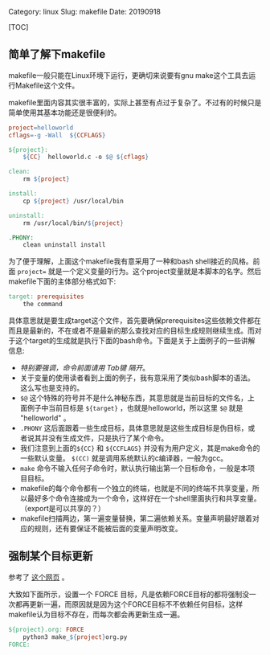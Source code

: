 Category: linux
Slug: makefile
Date: 20190918

[TOC]

## 简单了解下makefile

makefile一般只能在Linux环境下运行，更确切来说要有gnu make这个工具去运行Makefile这个文件。

makefile里面内容其实很丰富的，实际上甚至有点过于复杂了。不过有的时候只是简单使用其基本功能还是很便利的。

```makefile
project=helloworld
cflags=-g -Wall  ${CCFLAGS}

${project}: 
	${CC}  helloworld.c -o $@ ${cflags}

clean:
	rm ${project}

install:
	cp ${project} /usr/local/bin

uninstall:
	rm /usr/local/bin/${project}

.PHONY:
	clean uninstall install
```

为了便于理解，上面这个makefile我有意采用了一种和bash shell接近的风格。前面 `project=` 就是一个定义变量的行为。这个project变量就是本脚本的名字。然后makefile下面的主体部分格式如下:

```makefile
target: prerequisites
    the command
```

具体意思就是要生成target这个文件，首先要确保prerequisites这些依赖文件都在而且是最新的，不在或者不是最新的那么查找对应的目标生成规则继续生成。而对于这个target的生成就是执行下面的bash命令。下面是关于上面例子的一些讲解信息:



- *特别要强调，命令前面请用 Tab键 隔开*。 
- 关于变量的使用读者看到上面的例子，我有意采用了类似bash脚本的语法。这么写也是支持的。
- `$@` 这个特殊的符号并不是什么神秘东西，其意思就是当前目标的文件名，上面例子中当前目标是 `${target}` ，也就是helloworld，所以这里 `$@` 就是 "helloworld" 。
- `.PHONY` 这后面跟着一些生成目标，具体意思就是这些生成目标是伪目标，或者说其并没有生成文件，只是执行了某个命令。
- 我们注意到上面的`${CC}` 和 `${CCFLAGS}`  并没有为用户定义，其是make命令的一些默认变量。 `$(CC)` 就是调用系统默认的c编译器，一般为gcc。
- `make` 命令不输入任何子命令时，默认执行输出第一个目标命令，一般是本项目目标。
- makefile的每个命令都有一个独立的终端，也就是不同的终端不共享变量，所以最好多个命令连接成为一个命令，这样好在一个shell里面执行和共享变量。（export是可以共享的？）
- makefile扫描两边，第一遍变量替换，第二遍依赖关系。变量声明最好跟着对应的规则，还有要保证不能被后面的变量声明改变。



## 强制某个目标更新

参考了 [这个网页](http://stackoverflow.com/questions/7643838/how-to-force-make-to-always-rebuild-a-file) 。

大致如下面所示，设置一个 FORCE 目标，凡是依赖FORCE目标的都将强制没一次都再更新一遍，而原因就是因为这个FORCE目标不不依赖任何目标，这样makefile认为目标不存在，而每次都会再更新生成一遍。

```makefile
${project}.org: FORCE
	python3 make_${project}org.py
FORCE:	
```



